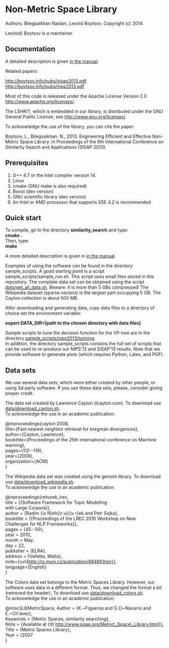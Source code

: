 Non-Metric Space Library
=================

Authors: Bilegsaikhan Naidan, Leonid Boytsov. Copyright (c) 2014.  

Leo(nid) Boytsov is a maintainer.  


Documentation
-----------------------

A detailed description is given [in the manual](docs/manual.pdf).

Related papers:

http://boytsov.info/pubs/sisap2013.pdf  
http://boytsov.info/pubs/nips2013.pdf  

Most of this code is released under the
Apache License Version 2.0 http://www.apache.org/licenses/.

The LSHKIT, which is embedded in our library, is distributed under the GNU General Public License, see http://www.gnu.org/licenses/. 

To acknowledge the use of the library, you can cite the paper:

Boytsov, L., Bilegsaikhan. N., 2013. Engineering Efficient and Effective Non-Metric Space Library. In Proceedings of the 6th International Conference on Similarity Search and Applications (SISAP 2013).  

Prerequisites
-----------------------

1. G++ 4.7 or the Intel compiler version 14.
2. Linux
3. cmake (GNU make is also required)
5. Boost (dev version)
6. GNU scientific library (dev version)
7. An Intel or AMD processor that supports SSE 4.2 is recommended


Quick start
-----------------------

To compile, go to the directory **similarity_search** and type:  
**cmake .**  
Then, type:  
**make**   


A more detailed description is given in [in the manual](docs/manual.pdf).  

Examples of using the software can be found in the directory sample_scripts. A good starting point is a script sample_scripts/sample_run.sh. This script uses small files stored in this repository. The complete data set can be obtained using the script [data/get_all_data.sh](data/get_all_data.sh). Beware: it is more than 5 GBs compressed! The Wikipedia dataset (sparse vectors) is the largest part occupying 5 GB. The Cayton collection is about 500 MB.

After downloading and generating data, copy data files to a directory of choice set the environment variable:  

**export DATA_DIR=[path to the chosen directory with data files]**


Sample scripts to tune the decision function for the VP-tree are in the directory [sample_scripts/nips2013/tunning](sample_scripts/nips2013/tunning).   
In addition, the directory sample_scripts contains the full set of scripts that can be used to re-produce our NIPS'13 and SISAP'13 results.  Note that we provide software to generate plots (which requires Python, Latex, and PGF).   


Data sets
-----------------------

We use several data sets, which were either created by other people,
or using 3d party software. If you use these data sets, please, consider
giving proper credit.

The data set created by Lawrence Cayton (lcayton.com).
To download use [data/download_cayton.sh](data/download_cayton.sh).  
To acknowledge the use in an academic publication:

@inproceedings{cayton:2008,  
    title={Fast nearest neighbor retrieval for bregman divergences},  
    author={Cayton, Lawrence},   
    booktitle={Proceedings of the 25th international conference on Machine learning},  
    pages={112--119},   
    year={2008},   
    organization={ACM}  
}  

The Wikipedia data set was created using the gensim library.
To download use [data/download_wikipedia.sh](data/download_wikipedia.sh).     
To acknowledge the use in an academic publication:

@inproceedings{rehurek_lrec,  
    title = {{Software Framework for Topic Modelling   
            with Large Corpora}},  
    author = {Radim {\v R}eh{\r u}{\v r}ek and Petr Sojka},  
    booktitle = {{Proceedings of the LREC 2010 Workshop on New  
                Challenges for NLP Frameworks}},  
    pages = {45--50},  
    year = 2010,  
    month = May,  
    day = 22,  
    publisher = {ELRA},  
    address = {Valletta, Malta},  
    note={\url{http://is.muni.cz/publication/884893/en}},  
    language={English}  
}  

The Colors data set belongs to the Metric Spaces Library.
However, our software uses data in a different format.
Thus, we changed the format a bit (removed the header),
To download use [data/download_colors.sh](data/download_colors.sh).   
To acknowledge the use in an academic publication:

@misc{LibMetricSpace, 
    Author = {K.~Figueroa and G.{}~Navarro and E.~Ch\'avez},  
    Keywords = {Metric Spaces, similarity searching},  
    Note = {Available at {\tt http://www.sisap.org/Metric\_Space\_Library.html}},  
    Title = {Metric Spaces Library},  
    Year = {2007  
} 





